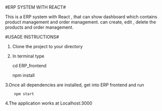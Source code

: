 #ERP SYSTEM WITH REACT#

This is a ERP system with React , that can show dashboard which contains product management and order management. can create, edit , delete the products and order management.

#USAGE INSTRUCTIONS#

1. Clone the project to your directory
2. In terminal type



      cd ERP_frontend
   
      npm install





3.Once all dependencies are installed, get into ERP frontend and run





        npm start





4.The application works at Localhost:3000

